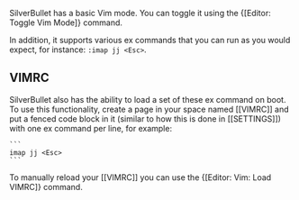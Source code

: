 SilverBullet has a basic Vim mode. You can toggle it using the {[Editor: Toggle Vim Mode]} command.

In addition, it supports various ex commands that you can run as you would expect, for instance: `:imap jj <Esc>`.

## VIMRC
SilverBullet also has the ability to load a set of these ex command on boot. To use this functionality, create a page in your space named [[VIMRC]] and put a fenced code block in it (similar to how this is done in [[SETTINGS]]) with one ex command per line, for example:

    ```
    imap jj <Esc>
    ```

To manually reload your [[VIMRC]] you can use the {[Editor: Vim: Load VIMRC]} command.